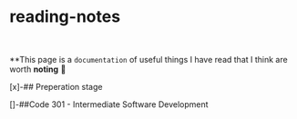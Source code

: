 # reading-notes
<br>

**This page is a `documentation` of useful things I have read that I think are worth **noting**  	:floppy_disk:
<br>

[x]-## Preperation stage
<br>

[]-##Code 301 - Intermediate Software Development

